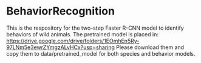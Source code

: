 # BehaviorRecognition
This is the respository for the two-step Faster R-CNN model to identify behaviors of wild animals.
The pretrained model is placed in: https://drive.google.com/drive/folders/1EOmhEn5Ry-97LNm5e3ewrZYmgzALvHCx?usp=sharing
Please download them and copy them to data/pretrained_model for both species and behavior models.
